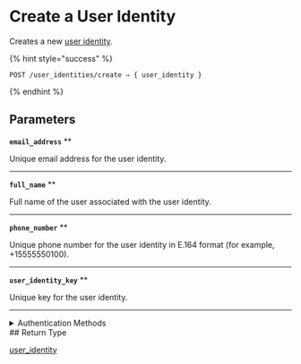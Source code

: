 # Create a User Identity

Creates a new [user identity](https://docs.seam.co/latest/capability-guides/mobile-access-in-development/managing-mobile-app-user-accounts-with-user-identities#what-is-a-user-identity).

{% hint style="success" %}
```
POST /user_identities/create ⇒ { user_identity }
```
{% endhint %}

## Parameters

**`email_address`** **


Unique email address for the user identity.

---

**`full_name`** **


Full name of the user associated with the user identity.

---

**`phone_number`** **


Unique phone number for the user identity in E.164 format (for example, +15555550100).

---

**`user_identity_key`** **


Unique key for the user identity.

---


<details>

<summary>Authentication Methods</summary>

- API key
- Personal access token
  <br>Must also include the `seam-workspace` header in the request.
</details>
## Return Type

[user\_identity](./)
